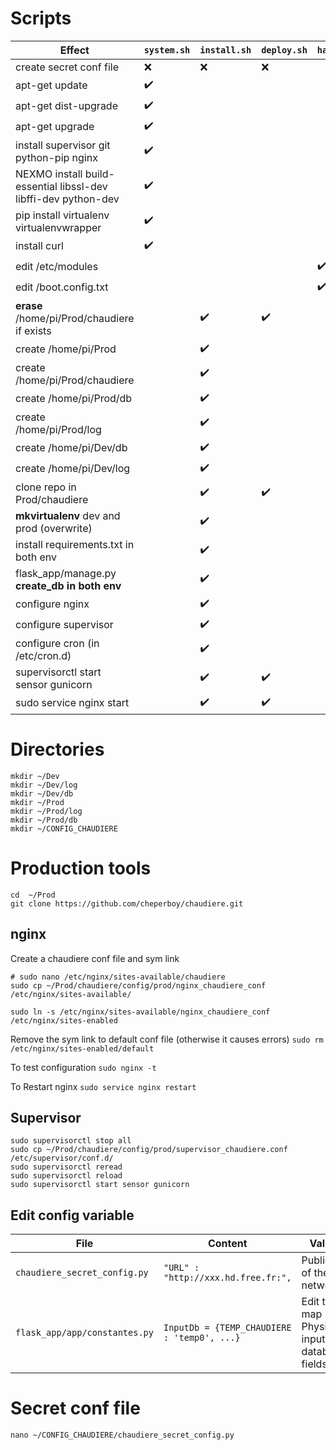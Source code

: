 # Scripts
| Effect | `system.sh` | `install.sh` | `deploy.sh` | `hardware.sh` |
| ---- | ----- |------|------|------|
| create secret conf file | :x: | :x: | :x: | 
| apt-get update | :heavy_check_mark: | | | 
| apt-get dist-upgrade | :heavy_check_mark: | | 
| apt-get upgrade | :heavy_check_mark: | | 
| install supervisor git python-pip nginx | :heavy_check_mark: | | 
| NEXMO install build-essential libssl-dev libffi-dev python-dev| :heavy_check_mark: | | 
| pip install virtualenv virtualenvwrapper | :heavy_check_mark: | | 
| install curl | :heavy_check_mark: | | 
| edit /etc/modules | | | | :heavy_check_mark:| 
| edit /boot.config.txt | | | | :heavy_check_mark:| 
| **erase** /home/pi/Prod/chaudiere if exists | |:heavy_check_mark: |:heavy_check_mark:
| create /home/pi/Prod | |:heavy_check_mark: |
| create /home/pi/Prod/chaudiere | |:heavy_check_mark: |
| create /home/pi/Prod/db | |:heavy_check_mark: |
| create /home/pi/Prod/log | |:heavy_check_mark: |
| create /home/pi/Dev/db | |:heavy_check_mark: |
| create /home/pi/Dev/log | |:heavy_check_mark: |
| clone repo in Prod/chaudiere | |:heavy_check_mark: | :heavy_check_mark:
| **mkvirtualenv** dev and prod (overwrite)| |:heavy_check_mark: |
| install requirements.txt in both env | |:heavy_check_mark: |
| flask_app/manage.py **create_db in both env** | |:heavy_check_mark: |
| configure nginx | |:heavy_check_mark: |
| configure supervisor | |:heavy_check_mark: |
| configure cron (in /etc/cron.d) | |:heavy_check_mark: |
| supervisorctl start sensor gunicorn | |:heavy_check_mark: |:heavy_check_mark:
| sudo service nginx start | |:heavy_check_mark: |:heavy_check_mark:


# Directories
```
mkdir ~/Dev
mkdir ~/Dev/log
mkdir ~/Dev/db
mkdir ~/Prod
mkdir ~/Prod/log
mkdir ~/Prod/db
mkdir ~/CONFIG_CHAUDIERE
```

# Production tools
```
cd  ~/Prod
git clone https://github.com/cheperboy/chaudiere.git
```

## nginx
Create a chaudiere conf file and sym link
```
# sudo nano /etc/nginx/sites-available/chaudiere
sudo cp ~/Prod/chaudiere/config/prod/nginx_chaudiere_conf /etc/nginx/sites-available/

sudo ln -s /etc/nginx/sites-available/nginx_chaudiere_conf /etc/nginx/sites-enabled
```
Remove the sym link to default conf file (otherwise it causes errors)
`sudo rm /etc/nginx/sites-enabled/default`

To test configuration `sudo nginx -t`

To Restart nginx `sudo service nginx restart`

## Supervisor
```
sudo supervisorctl stop all
sudo cp ~/Prod/chaudiere/config/prod/supervisor_chaudiere.conf /etc/supervisor/conf.d/
sudo supervisorctl reread
sudo supervisorctl reload
sudo supervisorctl start sensor gunicorn
```

## Edit config variable

| File | Content | Value |
| ---- | ----- |------|
| `chaudiere_secret_config.py` | `"URL" : "http://xxx.hd.free.fr:",`| Public IP of the network| 
| `flask_app/app/constantes.py` |`InputDb = {TEMP_CHAUDIERE : 'temp0', ...}` | Edit to map Physical inputs to database fields 



# Secret conf file 

`nano ~/CONFIG_CHAUDIERE/chaudiere_secret_config.py`


<!--stackedit_data:
eyJoaXN0b3J5IjpbNDU5Nzg5OTg0LC0xMzgzMjA3MzI3LDIwND
UzNjE3MDMsLTE5MjE3ODY0OTcsLTE3ODU3NDAzMzUsMTc0ODY2
MTY5OV19
-->